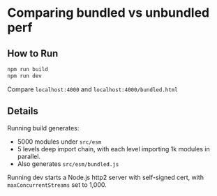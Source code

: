 # Comparing bundled vs unbundled perf

## How to Run

```bash
npm run build
npm run dev
```

Compare `localhost:4000` and `localhost:4000/bundled.html`

## Details

Running build generates:

- 5000 modules under `src/esm`
- 5 levels deep import chain, with each level importing 1k modules in parallel.
- Also generates `src/esm/bundled.js`

Running dev starts a Node.js http2 server with self-signed cert, with `maxConcurrentStreams` set to 1,000.
